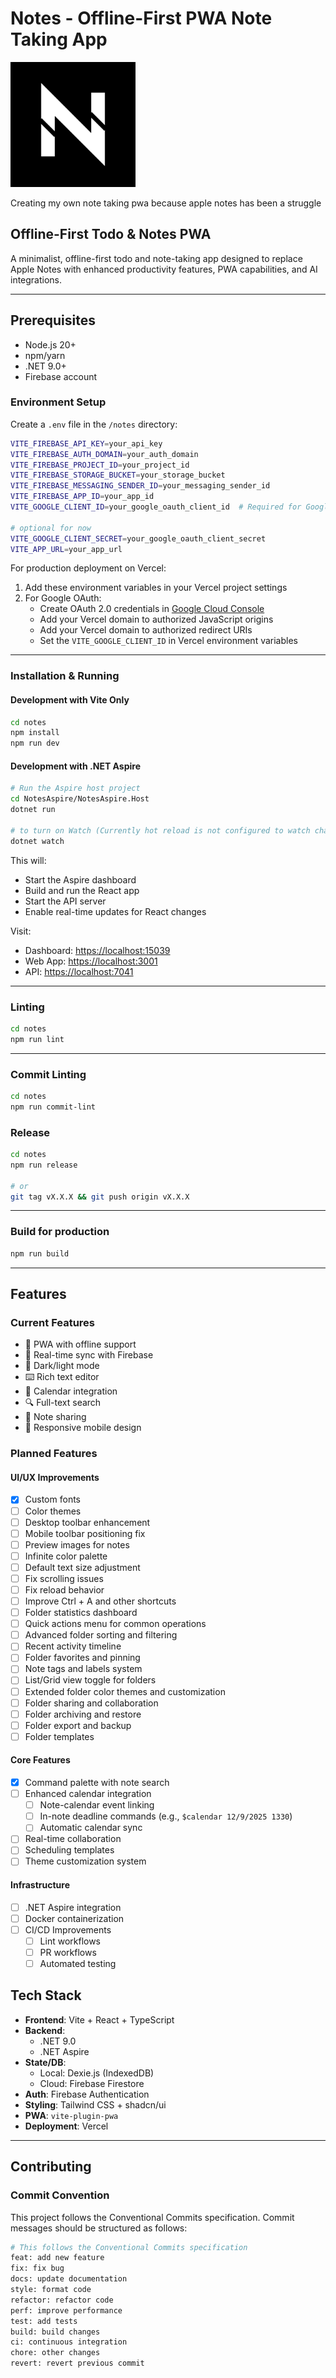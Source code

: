 # Notes - Offline-First PWA Note Taking App

<img src="/notes/public/assets/note-maskable.png" alt="Notes" width="200" height="200">

Creating my own note taking pwa because apple notes has been a struggle

## Offline-First Todo & Notes PWA

A minimalist, offline-first todo and note-taking app designed to replace Apple Notes with enhanced productivity features, PWA capabilities, and AI integrations.

---

## Prerequisites

- Node.js 20+
- npm/yarn
- .NET 9.0+
- Firebase account

### Environment Setup

Create a `.env` file in the `/notes` directory:

```bash
VITE_FIREBASE_API_KEY=your_api_key
VITE_FIREBASE_AUTH_DOMAIN=your_auth_domain
VITE_FIREBASE_PROJECT_ID=your_project_id
VITE_FIREBASE_STORAGE_BUCKET=your_storage_bucket
VITE_FIREBASE_MESSAGING_SENDER_ID=your_messaging_sender_id
VITE_FIREBASE_APP_ID=your_app_id
VITE_GOOGLE_CLIENT_ID=your_google_oauth_client_id  # Required for Google Docs import/export

# optional for now
VITE_GOOGLE_CLIENT_SECRET=your_google_oauth_client_secret
VITE_APP_URL=your_app_url
```

For production deployment on Vercel:

1. Add these environment variables in your Vercel project settings
2. For Google OAuth:
   - Create OAuth 2.0 credentials in [Google Cloud Console](https://console.cloud.google.com)
   - Add your Vercel domain to authorized JavaScript origins
   - Add your Vercel domain to authorized redirect URIs
   - Set the `VITE_GOOGLE_CLIENT_ID` in Vercel environment variables

---

### Installation & Running

#### Development with Vite Only

```bash
cd notes
npm install
npm run dev
```

#### Development with .NET Aspire

```bash
# Run the Aspire host project
cd NotesAspire/NotesAspire.Host
dotnet run

# to turn on Watch (Currently hot reload is not configured to watch changes in the react project)
dotnet watch 
```

This will:

- Start the Aspire dashboard
- Build and run the React app
- Start the API server
- Enable real-time updates for React changes

Visit:

- Dashboard: <https://localhost:15039>
- Web App: <https://localhost:3001>
- API: <https://localhost:7041>

---

### Linting

```bash
cd notes
npm run lint
```

---

### Commit Linting

```bash
cd notes
npm run commit-lint
```

### Release

```bash
cd notes
npm run release

# or
git tag vX.X.X && git push origin vX.X.X
```

---

### Build for production

```bash
npm run build
```

---

## Features

### Current Features

- 📱 PWA with offline support
- 🔄 Real-time sync with Firebase
- 🎨 Dark/light mode
- ⌨️ Rich text editor
- 📅 Calendar integration
- 🔍 Full-text search
- 👥 Note sharing
- 📱 Responsive mobile design

### Planned Features

#### UI/UX Improvements

- [X] Custom fonts
- [ ] Color themes
- [ ] Desktop toolbar enhancement
- [ ] Mobile toolbar positioning fix
- [ ] Preview images for notes
- [ ] Infinite color palette
- [ ] Default text size adjustment
- [ ] Fix scrolling issues
- [ ] Fix reload behavior
- [ ] Improve Ctrl + A and other shortcuts
- [ ] Folder statistics dashboard
- [ ] Quick actions menu for common operations
- [ ] Advanced folder sorting and filtering
- [ ] Recent activity timeline
- [ ] Folder favorites and pinning
- [ ] Note tags and labels system
- [ ] List/Grid view toggle for folders
- [ ] Extended folder color themes and customization
- [ ] Folder sharing and collaboration
- [ ] Folder archiving and restore
- [ ] Folder export and backup
- [ ] Folder templates

#### Core Features

- [X] Command palette with note search
- [ ] Enhanced calendar integration
  - [ ] Note-calendar event linking
  - [ ] In-note deadline commands (e.g., `$calendar 12/9/2025 1330`)
  - [ ] Automatic calendar sync
- [ ] Real-time collaboration
- [ ] Scheduling templates
- [ ] Theme customization system

#### Infrastructure

- [ ] .NET Aspire integration
- [ ] Docker containerization
- [ ] CI/CD Improvements
  - [ ] Lint workflows
  - [ ] PR workflows
  - [ ] Automated testing

## Tech Stack

- **Frontend**: Vite + React + TypeScript
- **Backend**:
  - .NET 9.0
  - .NET Aspire
- **State/DB**:
  - Local: Dexie.js (IndexedDB)
  - Cloud: Firebase Firestore
- **Auth**: Firebase Authentication
- **Styling**: Tailwind CSS + shadcn/ui
- **PWA**: `vite-plugin-pwa`
- **Deployment**: Vercel

---

## Contributing

### Commit Convention

This project follows the Conventional Commits specification. Commit messages should be structured as follows:

```sh
# This follows the Conventional Commits specification
feat: add new feature
fix: fix bug
docs: update documentation
style: format code
refactor: refactor code
perf: improve performance
test: add tests
build: build changes
ci: continuous integration
chore: other changes
revert: revert previous commit
```
